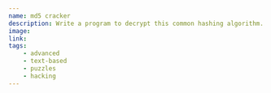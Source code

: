 ```yaml
---
name: md5 cracker
description: Write a program to decrypt this common hashing algorithm.
image:
link:
tags:
    - advanced
    - text-based
    - puzzles
    - hacking
---
```

